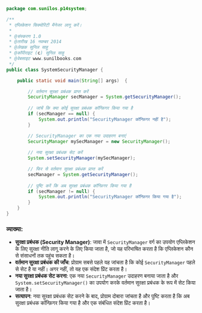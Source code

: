 
```java
package com.sunilos.p14system;

/**
 * एप्लिकेशन सिक्योरिटी मैनेजर लागू करें।
 * 
 * @संस्करण 1.0
 * @तारीख 16 नवम्बर 2014
 * @लेखक सुनिल साहू
 * @कॉपीराइट (c) सुनिल साहू
 * @वेबसाइट www.sunilbooks.com
 */
public class SystemSecurityManager {

    public static void main(String[] args)  {

        // वर्तमान सुरक्षा प्रबंधक प्राप्त करें
        SecurityManager secManager = System.getSecurityManager();
        
        // जांचें कि क्या कोई सुरक्षा प्रबंधक कॉन्फ़िगर किया गया है
        if (secManager == null) {
            System.out.println("SecurityManager कॉन्फ़िगर नहीं है");
        }

        // SecurityManager का एक नया उदाहरण बनाएं
        SecurityManager mySecManager = new SecurityManager();
        
        // नया सुरक्षा प्रबंधक सेट करें
        System.setSecurityManager(mySecManager);

        // फिर से वर्तमान सुरक्षा प्रबंधक प्राप्त करें
        secManager = System.getSecurityManager();
        
        // पुष्टि करें कि अब सुरक्षा प्रबंधक कॉन्फ़िगर किया गया है
        if (secManager != null) {
            System.out.println("SecurityManager कॉन्फ़िगर किया गया है");
        }
    }
}
```

### व्याख्या:
- **सुरक्षा प्रबंधक (Security Manager)**: जावा में `SecurityManager` वर्ग का उपयोग एप्लिकेशन के लिए सुरक्षा नीति लागू करने के लिए किया जाता है, जो यह परिभाषित करता है कि एप्लिकेशन कौन से संसाधनों तक पहुंच सकता है।
- **वर्तमान सुरक्षा प्रबंधक की जाँच**: प्रोग्राम सबसे पहले यह जांचता है कि कोई `SecurityManager` पहले से सेट है या नहीं। अगर नहीं, तो यह एक संदेश प्रिंट करता है।
- **नया सुरक्षा प्रबंधक सेट करना**: एक नया `SecurityManager` उदाहरण बनाया जाता है और `System.setSecurityManager()` का उपयोग करके वर्तमान सुरक्षा प्रबंधक के रूप में सेट किया जाता है।
- **सत्यापन**: नया सुरक्षा प्रबंधक सेट करने के बाद, प्रोग्राम दोबारा जांचता है और पुष्टि करता है कि अब सुरक्षा प्रबंधक कॉन्फ़िगर किया गया है और एक संबंधित संदेश प्रिंट करता है।

